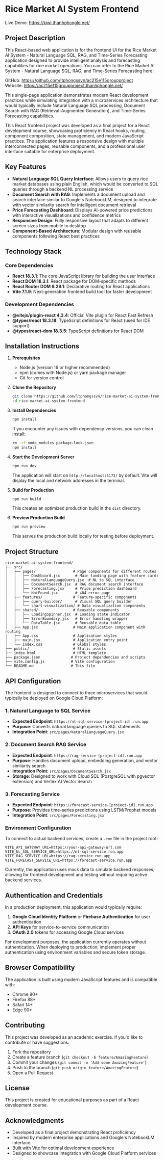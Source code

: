 # Rice Market AI System Frontend

Live Demo: https://kiwi.thanhphongle.net/

## Project Description

This React-based web application is for the frontend UI for the Rice Market AI System - Natural Language SQL, RAG, and Time-Series Forecasting application designed to provide intelligent analysis and forecasting capabilities for rice market operations. You can refer to the Rice Market AI System - Natural Language SQL, RAG, and Time-Series Forecasting here:

GitHub: https://github.com/ltphongssvn/ac215e115groupproject <br>
Website: https://ac215e115groupproject.thanhphongle.net/ <br>

This single-page application demonstrates modern React development practices while simulating integration with a microservices architecture that would typically include Natural Language SQL processing, Document Search with RAG (Retrieval-Augmented Generation), and Time-Series Forecasting capabilities.

This React frontend project was developed as a final project for a React development course, showcasing proficiency in React hooks, routing, component composition, state management, and modern JavaScript practices. The application features a responsive design with multiple interconnected pages, reusable components, and a professional user interface suitable for enterprise deployment.

## Key Features

- **Natural Language SQL Query Interface**: Allows users to query rice market databases using plain English, which would be converted to SQL queries through a backend NL processing service
- **Document Search with RAG**: Implements a document upload and search interface similar to Google's NotebookLM, designed to integrate with vector similarity search for intelligent document retrieval
- **Price Forecasting Dashboard**: Displays AI-powered price predictions with interactive visualizations and confidence metrics
- **Responsive Design**: Fully responsive layout that adapts to different screen sizes from mobile to desktop
- **Component-Based Architecture**: Modular design with reusable components following React best practices

## Technology Stack

### Core Dependencies
- **React 18.3.1**: The core JavaScript library for building the user interface
- **React DOM 18.3.1**: React package for DOM-specific methods
- **React Router DOM 6.29.1**: Declarative routing for React applications
- **Vite 7.1.9**: Next-generation frontend build tool for faster development

### Development Dependencies
- **@vitejs/plugin-react 4.3.4**: Official Vite plugin for React Fast Refresh
- **@types/react 18.3.18**: TypeScript definitions for React (used for IDE support)
- **@types/react-dom 18.3.5**: TypeScript definitions for React DOM

## Installation Instructions

1. **Prerequisites**
    - Node.js (version 16 or higher recommended)
    - npm (comes with Node.js) or yarn package manager
    - Git for version control

2. **Clone the Repository**
   ```bash
   git clone https://github.com/ltphongssvn/rice-market-ai-system-frontend.git
   cd rice-market-ai-system-frontend
   ```

3. **Install Dependencies**
   ```bash
   npm install
   ```

   If you encounter any issues with dependency versions, you can clean install:
   ```bash
   rm -rf node_modules package-lock.json
   npm install
   ```

4. **Start the Development Server**
   ```bash
   npm run dev
   ```

   The application will start on `http://localhost:5173/` by default. Vite will display the local and network addresses in the terminal.

5. **Build for Production**
   ```bash
   npm run build
   ```

   This creates an optimized production build in the `dist` directory.

6. **Preview Production Build**
   ```bash
   npm run preview
   ```

   This serves the production build locally for testing before deployment.

## Project Structure

```
rice-market-ai-system-frontend/
├── src/
│   ├── pages/                 # Page components for different routes
│   │   ├── Dashboard.jsx       # Main landing page with feature cards
│   │   ├── NaturalLanguageQuery.jsx  # NL to SQL interface
│   │   ├── DocumentSearch.jsx  # RAG document search interface
│   │   ├── Forecasting.jsx     # Price prediction dashboard
│   │   └── NotFound.jsx        # 404 error page
│   ├── features/              # Feature-specific components
│   │   ├── query-builder/      # Visual SQL query builder
│   │   └── chart-visualization/ # Data visualization components
│   ├── shared/                # Reusable components
│   │   ├── LoadingSpinner.jsx  # Loading state indicator
│   │   ├── ErrorBoundary.jsx   # Error handling wrapper
│   │   └── DataTable.jsx       # Reusable data table
│   ├── App.jsx                # Main application component with routing
│   ├── App.css                # Application styles
│   ├── main.jsx               # Application entry point
│   └── index.css              # Global styles
├── public/                    # Static assets
├── index.html                 # HTML template
├── package.json              # Project dependencies and scripts
├── vite.config.js            # Vite configuration
└── README.md                 # This file
```

## API Configuration

The frontend is designed to connect to three microservices that would typically be deployed on Google Cloud Platform:

### 1. Natural Language to SQL Service
- **Expected Endpoint**: `https://nl-sql-service-[project-id].run.app`
- **Purpose**: Converts natural language queries to SQL statements
- **Integration Point**: `src/pages/NaturalLanguageQuery.jsx`

### 2. Document Search RAG Service
- **Expected Endpoint**: `https://rag-service-[project-id].run.app`
- **Purpose**: Handles document upload, embedding generation, and vector similarity search
- **Integration Point**: `src/pages/DocumentSearch.jsx`
- **Storage**: Designed to work with Cloud SQL (PostgreSQL with pgvector extension) and Vertex AI Vector Search

### 3. Forecasting Service
- **Expected Endpoint**: `https://forecast-service-[project-id].run.app`
- **Purpose**: Provides time-series predictions using LSTM/Prophet models
- **Integration Point**: `src/pages/Forecasting.jsx`

### Environment Configuration

To connect to actual backend services, create a `.env` file in the project root:

```env
VITE_API_GATEWAY_URL=https://your-api-gateway-url.com
VITE_NL_SQL_SERVICE_URL=https://nl-sql-service.run.app
VITE_RAG_SERVICE_URL=https://rag-service.run.app
VITE_FORECAST_SERVICE_URL=https://forecast-service.run.app
```

Currently, the application uses mock data to simulate backend responses, allowing for frontend development and testing without requiring active backend services.

## Authentication and Credentials

In a production deployment, this application would typically require:

1. **Google Cloud Identity Platform** or **Firebase Authentication** for user authentication
2. **API Keys** for service-to-service communication
3. **OAuth 2.0** tokens for accessing Google Cloud services

For development purposes, the application currently operates without authentication. When deploying to production, implement proper authentication using environment variables and secure token storage.

## Browser Compatibility

The application is built using modern JavaScript features and is compatible with:
- Chrome 90+
- Firefox 88+
- Safari 14+
- Edge 90+

## Contributing

This project was developed as an academic exercise. If you'd like to contribute or have suggestions:

1. Fork the repository
2. Create a feature branch (`git checkout -b feature/AmazingFeature`)
3. Commit your changes (`git commit -m 'Add some AmazingFeature'`)
4. Push to the branch (`git push origin feature/AmazingFeature`)
5. Open a Pull Request

## License

This project is created for educational purposes as part of a React development course.

## Acknowledgments

- Developed as a final project demonstrating React proficiency
- Inspired by modern enterprise applications and Google's NotebookLM interface
- Built with Vite for optimal development experience
- Designed to showcase integration with Google Cloud Platform services

